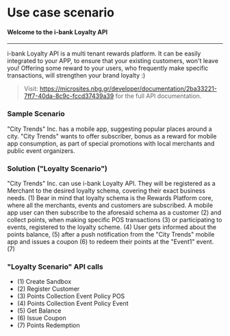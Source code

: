 # Use case scenario
#### Welcome to the i-bank Loyalty API

------------------------------------------------------------------------------------------
i-bank Loyalty API is a multi tenant rewards platform. 
It can be easily integrated to your APP, to ensure that your existing customers, won't leave you!
Offering some reward to your users, who frequently make specific transactions, will strengthen your brand loyalty :)

> Visit: https://microsites.nbg.gr/developer/documentation/2ba33221-7ff7-40da-8c9c-fccd37439a39 for the full API documentation.

### Sample Scenario 
"City Trends" Inc. has a mobile app, suggesting popular places around a city. "City Trends" wants to offer subscriber, bonus as a reward for 
mobile app consumption, as part of special promotions with local merchants and public event organizers.

### Solution ("Loyalty Scenario") 
"City Trends" Inc. can use i-bank Loyalty API.
They will be registered as a Merchant to the desired loyalty schema, covering their exact business needs. (1)
Bear in mind that loyalty schema is the Rewards Platform core, where all the merchants, events and customers are subscribed. 
A mobile app user can then subscribe to the aforesaid schema as a customer (2) and collect points, when making specific POS transactions (3)
or participating to events, registered to the loyalty scheme. (4) User gets informed about the points balance, (5) after a push notification
from the "City Trends" mobile app and issues a coupon (6) to redeem their points at the "Event1" event. (7)

### "Loyalty Scenario" API calls 
- (1) Create Sandbox
- (2) Register Customer 
- (3) Points Collection Event Policy POS
- (4) Points Collection Event Policy Event
- (5) Get Balance
- (6) Issue Coupon
- (7) Points Redemption
